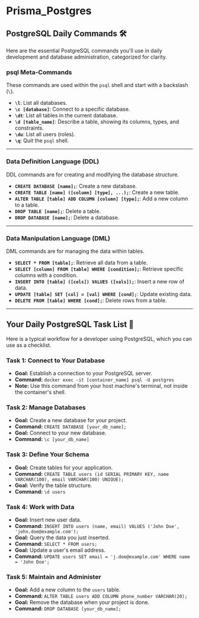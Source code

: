 # Prisma_Postgres

## PostgreSQL Daily Commands 🛠️

Here are the essential PostgreSQL commands you'll use in daily development and database administration, categorized for clarity.

### **psql Meta-Commands**

These commands are used within the `psql` shell and start with a backslash (`\`).

* **`\l`**: List all databases.
* **`\c [database]`**: Connect to a specific database.
* **`\dt`**: List all tables in the current database.
* **`\d [table_name]`**: Describe a table, showing its columns, types, and constraints.
* **`\du`**: List all users (roles).
* **`\q`**: Quit the `psql` shell.

***

### **Data Definition Language (DDL)**

DDL commands are for creating and modifying the database structure.

* **`CREATE DATABASE [name];`**: Create a new database.
* **`CREATE TABLE [name] ([column] [type], ...);`**: Create a new table.
* **`ALTER TABLE [table] ADD COLUMN [column] [type];`**: Add a new column to a table.
* **`DROP TABLE [name];`**: Delete a table.
* **`DROP DATABASE [name];`**: Delete a database.

***

### **Data Manipulation Language (DML)**

DML commands are for managing the data within tables.

* **`SELECT * FROM [table];`**: Retrieve all data from a table.
* **`SELECT [column] FROM [table] WHERE [condition];`**: Retrieve specific columns with a condition.
* **`INSERT INTO [table] ([cols]) VALUES ([vals]);`**: Insert a new row of data.
* **`UPDATE [table] SET [col] = [val] WHERE [cond];`**: Update existing data.
* **`DELETE FROM [table] WHERE [cond];`**: Delete rows from a table.

---

## Your Daily PostgreSQL Task List 📝

Here is a typical workflow for a developer using PostgreSQL, which you can use as a checklist.

### **Task 1: Connect to Your Database**
* **Goal:** Establish a connection to your PostgreSQL server.
* **Command:** `docker exec -it [container_name] psql -U postgres`
* **Note:** Use this command from your host machine's terminal, not inside the container's shell.

### **Task 2: Manage Databases**
* **Goal:** Create a new database for your project.
* **Command:** `CREATE DATABASE [your_db_name];`
* **Goal:** Connect to your new database.
* **Command:** `\c [your_db_name]`

### **Task 3: Define Your Schema**
* **Goal:** Create tables for your application.
* **Command:** `CREATE TABLE users (id SERIAL PRIMARY KEY, name VARCHAR(100), email VARCHAR(100) UNIQUE);`
* **Goal:** Verify the table structure.
* **Command:** `\d users`

### **Task 4: Work with Data**
* **Goal:** Insert new user data.
* **Command:** `INSERT INTO users (name, email) VALUES ('John Doe', 'john.doe@example.com');`
* **Goal:** Query the data you just inserted.
* **Command:** `SELECT * FROM users;`
* **Goal:** Update a user's email address.
* **Command:** `UPDATE users SET email = 'j.doe@example.com' WHERE name = 'John Doe';`

### **Task 5: Maintain and Administer**
* **Goal:** Add a new column to the `users` table.
* **Command:** `ALTER TABLE users ADD COLUMN phone_number VARCHAR(20);`
* **Goal:** Remove the database when your project is done.
* **Command:** `DROP DATABASE [your_db_name];`
